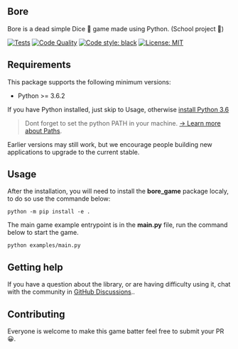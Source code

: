 ## Bore

Bore is a dead simple Dice 🎲 game made using Python. (School project 📖)

[![Tests](https://github.com/younessidbakkasse/bore/actions/workflows/ci.yml/badge.svg)](https://github.com/younessidbakkasse/bore/actions/workflows/ci.yml)
[![Code Quality](https://github.com/younessidbakkasse/bore/actions/workflows/quality.yml/badge.svg)](https://github.com/younessidbakkasse/bore/actions/workflows/ci.yml)
[![Code style: black](https://img.shields.io/badge/code%20style-black-000000.svg)](https://github.com/psf/black)
[![License: MIT](https://img.shields.io/badge/License-MIT-green.svg)](https://opensource.org/licenses/MIT)

## Requirements

This package supports the following minimum versions:

* Python >= 3.6.2

If you have Python installed, just skip to Usage, otherwise [install Python 3.6](https://www.python.org/downloads/release/python-360/)

> Dont forget to set the python PATH in your machine.
> [→ Learn more about Paths](https://www.javatpoint.com/how-to-set-python-path).

Earlier versions may still work, but we encourage people building new applications
to upgrade to the current stable.

## Usage

After the installation, you will need to install the **bore_game** package localy, to do so use the commande below:

```shell
python -m pip install -e .
```

The main game example entrypoint is in the **main.py** file, run the command below to start the game.

```shell
python examples/main.py
```

## Getting help

If you have a question about the library, or are having difficulty using it,
chat with the community in [GitHub Discussions](https://github.com/younessidbakkasse/bore/discussions)..


## Contributing

Everyone is welcome to make this game batter feel free to submit your PR 😀.

